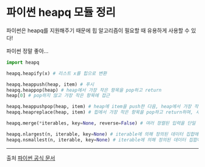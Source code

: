 # 파이썬 heapq 모듈 정리

파이썬은 heapq를 지원해주기 때문에 힙 알고리즘이 필요할 때 유용하게 사용할 수 있다!

파이썬 정말 좋아…

```python
import heapq

heapq.heapify(x) # 리스트 x를 힙으로 변환

heapq.heappush(heap, item) # 푸시
heapq.heappop(heap) # heap에서 가장 작은 항목을 pop하고 return
heap[0] # pop하지 않고 가장 작은 항목에 접근

heapq.heappushpop(heap, item) # heap에 item을 push한 다음, heap에서 가장 작은 항목을 pop하고 return
heapq.heapreplace(heap, item) # 힙에서 가장 작은 항목을 pop하고 return하며, 새로운 item을 push함

heapq.merge(*iterables, key=None, reverse=False) # 여러 정렬된 입력을 단일 정렬된 출력으로 병합

heapq.nlargest(n, iterable, key=None) # iterable에 의해 정의된 데이터 집합에서 n 개의 가장 큰 요소로 구성된 리스트를 반환
heapq.nsmallest(n, iterable, key=None) # iterable에 의해 정의된 데이터 집합에서 n 개의 가장 작은 요소로 구성된 리스트를 반환
```
---
출처
[파이썬 공식 문서](https://docs.python.org/ko/3/library/heapq.html)
